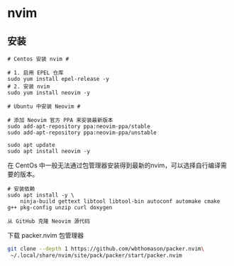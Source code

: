# nvim

## 安装

```
# Centos 安装 nvim #

# 1. 启用 EPEL 仓库
sudo yum install epel-release -y
# 2. 安装 nvim
sudo yum install neovim -y

# Ubuntu 中安装 Neovim #

# 添加 Neovim 官方 PPA 来安装最新版本
sudo add-apt-repository ppa:neovim-ppa/stable
sudo add-apt-repository ppa:neovim-ppa/unstable

sudo apt update
sudo apt install neovim -y
```

在 CentOs 中一般无法通过包管理器安装得到最新的nvim，可以选择自行编译需要的版本。

```
# 安装依赖
sudo apt install -y \
    ninja-build gettext libtool libtool-bin autoconf automake cmake g++ pkg-config unzip curl doxygen

从 GitHub 克隆 Neovim 源代码
```



下载 packer.nvim 包管理器

```bash
git clone --depth 1 https://github.com/wbthomason/packer.nvim\
 ~/.local/share/nvim/site/pack/packer/start/packer.nvim
```

